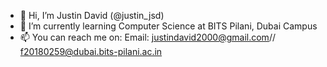 - 👋 Hi, I’m Justin David (@justin_jsd)
- 🌱 I’m currently learning Computer Science at BITS Pilani, Dubai Campus
- 📫 You can reach me on:
  Email: justindavid2000@gmail.com//
         f20180259@dubai.bits-pilani.ac.in

<!---
justinjsd/justinjsd is a ✨ special ✨ repository because its `README.md` (this file) appears on your GitHub profile.
You can click the Preview link to take a look at your changes.
--->
